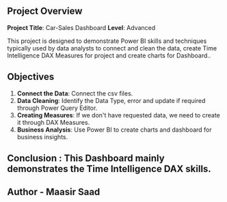 ## Project Overview

**Project Title**: Car-Sales Dashboard 
**Level**: Advanced 


This project is designed to demonstrate Power BI skills and techniques typically used by data analysts to connect and clean the data, create Time Intelligence DAX Measures for project and create charts for Dashboard.. 

## Objectives

1. **Connect the Data**: Connect the csv files.
2. **Data Cleaning**: Identify the Data Type, error and update if required through Power Query Editor.
3. **Creating Measures**: If we don't have requested data, we need to create it through DAX Measures.
4. **Business Analysis**: Use Power BI to create charts and dashboard for business insights.

## Conclusion : This Dashboard mainly demonstrates the Time Intelligence DAX skills.

## Author - Maasir Saad
